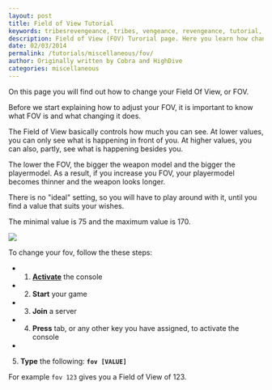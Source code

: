```yaml
---
layout: post
title: Field of View Tutorial
keywords: tribesrevengeance, tribes, vengeance, revengeance, tutorial, guide, change, fov, field, of, view, console, playmodel, width, speed
description: Field of View (FOV) Turorial page. Here you learn how change your FOV.
date: 02/03/2014
permalink: /tutorials/miscellaneous/fov/
author: Originally written by Cobra and HighDive
categories: miscellaneous
---
```


On this page you will find out how to change your Field Of View, or FOV.

  

Before we start explaining how to adjust your FOV, it is important to know what FOV is and what changing it does.

The Field of View basically controls how much you can see. At lower values, you can only see what is happening in front of you. At higher values, you can also, partly, see what is happening besides you.

The lower the FOV, the bigger the weapon model and the bigger the playermodel. As a result, if you increase you FOV, your playermodel becomes thinner and the weapon looks longer.

There is no "ideal" setting, so you will have to play around with it, until you find a value that suits your wishes.

The minimal value is 75 and the maximum value is 170.

  
 ![](fov.jpg)  

To change your fov, follow the these steps:

- 1. **[Activate](enablingconsole.php)** the console
- 2. **Start** your game
- 3. **Join** a server
- 4. **Press** tab, or any other key you have assigned, to activate the console
- 

5. **Type** the following: **`fov [VALUE]`**

For example `fov 123` gives you a Field of View of 123.
